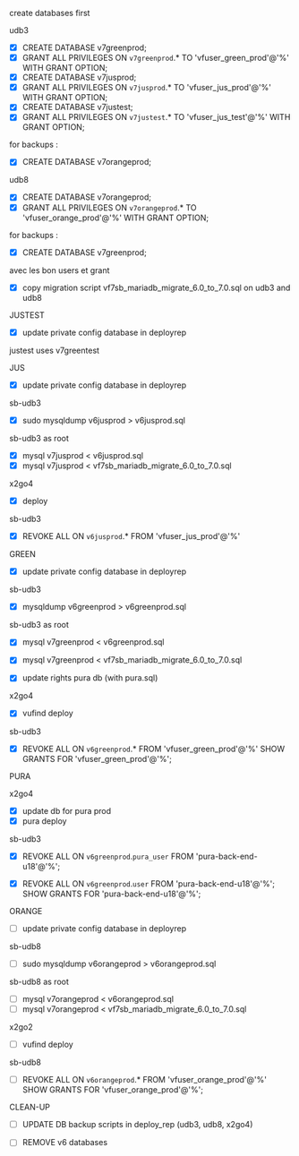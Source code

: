 create databases first

udb3
- [x] CREATE DATABASE v7greenprod;
- [x] GRANT ALL PRIVILEGES ON `v7greenprod`.* TO 'vfuser_green_prod'@'%' WITH GRANT OPTION;
- [x] CREATE DATABASE v7jusprod;
- [x] GRANT ALL PRIVILEGES ON `v7jusprod`.* TO 'vfuser_jus_prod'@'%' WITH GRANT OPTION;
- [x] CREATE DATABASE v7justest;
- [x] GRANT ALL PRIVILEGES ON `v7justest`.* TO 'vfuser_jus_test'@'%' WITH GRANT OPTION;

for backups :
- [x] CREATE DATABASE v7orangeprod;

udb8
- [x] CREATE DATABASE v7orangeprod;
- [x] GRANT ALL PRIVILEGES ON `v7orangeprod`.* TO 'vfuser_orange_prod'@'%' WITH GRANT OPTION;

for backups : 
- [x] CREATE DATABASE v7greenprod;


avec les bon users et grant
- [x] copy migration script vf7sb_mariadb_migrate_6.0_to_7.0.sql on udb3 and udb8


JUSTEST

- [x] update private config database in deployrep

justest uses v7greentest

JUS

- [x] update private config database in deployrep

sb-udb3
- [x] sudo mysqldump v6jusprod > v6jusprod.sql

sb-udb3 as root
- [x] mysql v7jusprod < v6jusprod.sql
- [x] mysql v7jusprod < vf7sb_mariadb_migrate_6.0_to_7.0.sql

x2go4
- [x] deploy

sb-udb3
- [x] REVOKE ALL ON `v6jusprod`.* FROM  'vfuser_jus_prod'@'%'

GREEN

- [x] update private config database in deployrep

sb-udb3
- [x] mysqldump v6greenprod > v6greenprod.sql


sb-udb3 as root
- [x] mysql v7greenprod < v6greenprod.sql
- [x] mysql v7greenprod < vf7sb_mariadb_migrate_6.0_to_7.0.sql

- [x] update rights pura db (with pura.sql)

x2go4
- [x] vufind deploy

sb-udb3
- [x] REVOKE ALL ON `v6greenprod`.* FROM  'vfuser_green_prod'@'%'
SHOW GRANTS FOR 'vfuser_green_prod'@'%';

PURA 

x2go4
- [x] update db for pura prod
- [x] pura deploy

sb-udb3
- [x] REVOKE ALL ON `v6greenprod`.`pura_user` FROM  'pura-back-end-u18'@'%';
- [x] REVOKE ALL ON `v6greenprod`.`user` FROM  'pura-back-end-u18'@'%';
SHOW GRANTS FOR 'pura-back-end-u18'@'%';


ORANGE


- [ ] update private config database in deployrep

sb-udb8
- [ ] sudo mysqldump v6orangeprod > v6orangeprod.sql

sb-udb8 as root
- [ ] mysql v7orangeprod < v6orangeprod.sql
- [ ] mysql v7orangeprod < vf7sb_mariadb_migrate_6.0_to_7.0.sql

x2go2
- [ ] vufind deploy

sb-udb8

- [ ] REVOKE ALL ON `v6orangeprod`.* FROM  'vfuser_orange_prod'@'%'
SHOW GRANTS FOR 'vfuser_orange_prod'@'%';



CLEAN-UP

- [ ] UPDATE DB backup scripts in deploy_rep (udb3, udb8, x2go4)

- [ ] REMOVE v6 databases

